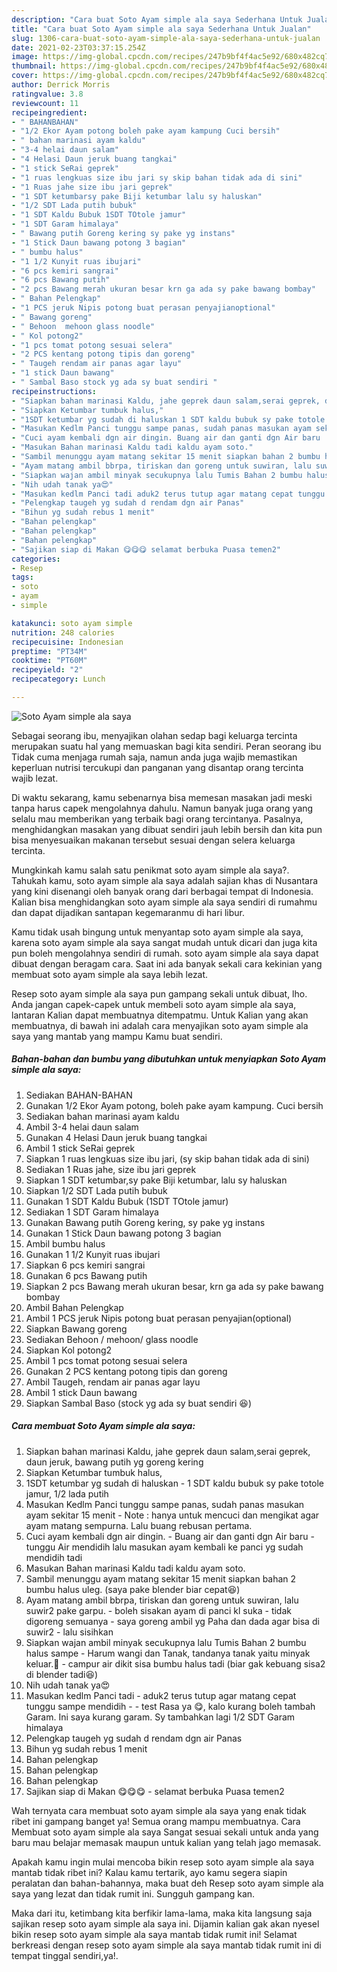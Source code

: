 ```yaml
---
description: "Cara buat Soto Ayam simple ala saya Sederhana Untuk Jualan"
title: "Cara buat Soto Ayam simple ala saya Sederhana Untuk Jualan"
slug: 1306-cara-buat-soto-ayam-simple-ala-saya-sederhana-untuk-jualan
date: 2021-02-23T03:37:15.254Z
image: https://img-global.cpcdn.com/recipes/247b9bf4f4ac5e92/680x482cq70/soto-ayam-simple-ala-saya-foto-resep-utama.jpg
thumbnail: https://img-global.cpcdn.com/recipes/247b9bf4f4ac5e92/680x482cq70/soto-ayam-simple-ala-saya-foto-resep-utama.jpg
cover: https://img-global.cpcdn.com/recipes/247b9bf4f4ac5e92/680x482cq70/soto-ayam-simple-ala-saya-foto-resep-utama.jpg
author: Derrick Morris
ratingvalue: 3.8
reviewcount: 11
recipeingredient:
- " BAHANBAHAN"
- "1/2 Ekor Ayam potong boleh pake ayam kampung Cuci bersih"
- " bahan marinasi ayam kaldu"
- "3-4 helai daun salam"
- "4 Helasi Daun jeruk buang tangkai"
- "1 stick SeRai geprek"
- "1 ruas lengkuas size ibu jari sy skip bahan tidak ada di sini"
- "1 Ruas jahe size ibu jari geprek"
- "1 SDT ketumbarsy pake Biji ketumbar lalu sy haluskan"
- "1/2 SDT Lada putih bubuk"
- "1 SDT Kaldu Bubuk 1SDT TOtole jamur"
- "1 SDT Garam himalaya"
- " Bawang putih Goreng kering sy pake yg instans"
- "1 Stick Daun bawang potong 3 bagian"
- " bumbu halus"
- "1 1/2 Kunyit ruas ibujari"
- "6 pcs kemiri sangrai"
- "6 pcs Bawang putih"
- "2 pcs Bawang merah ukuran besar krn ga ada sy pake bawang bombay"
- " Bahan Pelengkap"
- "1 PCS jeruk Nipis potong buat perasan penyajianoptional"
- " Bawang goreng"
- " Behoon  mehoon glass noodle"
- " Kol potong2"
- "1 pcs tomat potong sesuai selera"
- "2 PCS kentang potong tipis dan goreng"
- " Taugeh rendam air panas agar layu"
- "1 stick Daun bawang"
- " Sambal Baso stock yg ada sy buat sendiri "
recipeinstructions:
- "Siapkan bahan marinasi Kaldu, jahe geprek daun salam,serai geprek, daun jeruk, bawang putih yg goreng kering"
- "Siapkan Ketumbar tumbuk halus,"
- "1SDT ketumbar yg sudah di haluskan 1 SDT kaldu bubuk sy pake totole jamur, 1/2 lada putih"
- "Masukan Kedlm Panci tunggu sampe panas, sudah panas masukan ayam sekitar 15 menit  Note : hanya untuk mencuci dan mengikat agar ayam matang sempurna. Lalu buang rebusan pertama."
- "Cuci ayam kembali dgn air dingin. Buang air dan ganti dgn Air baru  tunggu Air mendidih lalu masukan ayam kembali ke panci yg sudah mendidih tadi"
- "Masukan Bahan marinasi Kaldu tadi kaldu ayam soto."
- "Sambil menunggu ayam matang sekitar 15 menit siapkan bahan 2 bumbu halus uleg. (saya pake blender biar cepat😆)"
- "Ayam matang ambil bbrpa, tiriskan dan goreng untuk suwiran, lalu suwir2 pake garpu. boleh sisakan ayam di panci kl suka  tidak digoreng semuanya  saya goreng ambil yg Paha dan dada agar bisa di suwir2  lalu sisihkan"
- "Siapkan wajan ambil minyak secukupnya lalu Tumis Bahan 2 bumbu halus sampe Harum wangi dan Tanak, tandanya tanak yaitu minyak keluar.🥰 campur air dikit sisa bumbu halus tadi (biar gak kebuang sisa2 di blender tadi😆)"
- "Nih udah tanak ya😍"
- "Masukan kedlm Panci tadi aduk2 terus tutup agar matang cepat tunggu sampe mendidih  test Rasa ya 😋, kalo kurang boleh tambah Garam. Ini saya kurang garam. Sy tambahkan lagi 1/2 SDT Garam himalaya"
- "Pelengkap taugeh yg sudah d rendam dgn air Panas"
- "Bihun yg sudah rebus 1 menit"
- "Bahan pelengkap"
- "Bahan pelengkap"
- "Bahan pelengkap"
- "Sajikan siap di Makan 😋😋😋 selamat berbuka Puasa temen2"
categories:
- Resep
tags:
- soto
- ayam
- simple

katakunci: soto ayam simple 
nutrition: 248 calories
recipecuisine: Indonesian
preptime: "PT34M"
cooktime: "PT60M"
recipeyield: "2"
recipecategory: Lunch

---
```



![Soto Ayam simple ala saya](https://img-global.cpcdn.com/recipes/247b9bf4f4ac5e92/680x482cq70/soto-ayam-simple-ala-saya-foto-resep-utama.jpg)

Sebagai seorang ibu, menyajikan olahan sedap bagi keluarga tercinta merupakan suatu hal yang memuaskan bagi kita sendiri. Peran seorang ibu Tidak cuma menjaga rumah saja, namun anda juga wajib memastikan keperluan nutrisi tercukupi dan panganan yang disantap orang tercinta wajib lezat.

Di waktu  sekarang, kamu sebenarnya bisa memesan masakan jadi meski tanpa harus capek mengolahnya dahulu. Namun banyak juga orang yang selalu mau memberikan yang terbaik bagi orang tercintanya. Pasalnya, menghidangkan masakan yang dibuat sendiri jauh lebih bersih dan kita pun bisa menyesuaikan makanan tersebut sesuai dengan selera keluarga tercinta. 



Mungkinkah kamu salah satu penikmat soto ayam simple ala saya?. Tahukah kamu, soto ayam simple ala saya adalah sajian khas di Nusantara yang kini disenangi oleh banyak orang dari berbagai tempat di Indonesia. Kalian bisa menghidangkan soto ayam simple ala saya sendiri di rumahmu dan dapat dijadikan santapan kegemaranmu di hari libur.

Kamu tidak usah bingung untuk menyantap soto ayam simple ala saya, karena soto ayam simple ala saya sangat mudah untuk dicari dan juga kita pun boleh mengolahnya sendiri di rumah. soto ayam simple ala saya dapat dibuat dengan beragam cara. Saat ini ada banyak sekali cara kekinian yang membuat soto ayam simple ala saya lebih lezat.

Resep soto ayam simple ala saya pun gampang sekali untuk dibuat, lho. Anda jangan capek-capek untuk membeli soto ayam simple ala saya, lantaran Kalian dapat membuatnya ditempatmu. Untuk Kalian yang akan membuatnya, di bawah ini adalah cara menyajikan soto ayam simple ala saya yang mantab yang mampu Kamu buat sendiri.

<!--inarticleads1-->

##### Bahan-bahan dan bumbu yang dibutuhkan untuk menyiapkan Soto Ayam simple ala saya:

1. Sediakan  BAHAN-BAHAN
1. Gunakan 1/2 Ekor Ayam potong, boleh pake ayam kampung. Cuci bersih
1. Sediakan  bahan marinasi ayam kaldu
1. Ambil 3-4 helai daun salam
1. Gunakan 4 Helasi Daun jeruk buang tangkai
1. Ambil 1 stick SeRai geprek
1. Siapkan 1 ruas lengkuas size ibu jari, (sy skip bahan tidak ada di sini)
1. Sediakan 1 Ruas jahe, size ibu jari geprek
1. Siapkan 1 SDT ketumbar,sy pake Biji ketumbar, lalu sy haluskan
1. Siapkan 1/2 SDT Lada putih bubuk
1. Gunakan 1 SDT Kaldu Bubuk (1SDT TOtole jamur)
1. Sediakan 1 SDT Garam himalaya
1. Gunakan  Bawang putih Goreng kering, sy pake yg instans
1. Gunakan 1 Stick Daun bawang potong 3 bagian
1. Ambil  bumbu halus
1. Gunakan 1 1/2 Kunyit ruas ibujari
1. Siapkan 6 pcs kemiri sangrai
1. Gunakan 6 pcs Bawang putih
1. Siapkan 2 pcs Bawang merah ukuran besar, krn ga ada sy pake bawang bombay
1. Ambil  Bahan Pelengkap
1. Ambil 1 PCS jeruk Nipis potong buat perasan penyajian(optional)
1. Siapkan  Bawang goreng
1. Sediakan  Behoon / mehoon/ glass noodle
1. Siapkan  Kol potong2
1. Ambil 1 pcs tomat potong sesuai selera
1. Gunakan 2 PCS kentang potong tipis dan goreng
1. Ambil  Taugeh, rendam air panas agar layu
1. Ambil 1 stick Daun bawang
1. Siapkan  Sambal Baso (stock yg ada sy buat sendiri 😆)




<!--inarticleads2-->

##### Cara membuat Soto Ayam simple ala saya:

1. Siapkan bahan marinasi Kaldu, jahe geprek daun salam,serai geprek, daun jeruk, bawang putih yg goreng kering
1. Siapkan Ketumbar tumbuk halus,
1. 1SDT ketumbar yg sudah di haluskan - 1 SDT kaldu bubuk sy pake totole jamur, 1/2 lada putih
1. Masukan Kedlm Panci tunggu sampe panas, sudah panas masukan ayam sekitar 15 menit  - Note : hanya untuk mencuci dan mengikat agar ayam matang sempurna. Lalu buang rebusan pertama.
1. Cuci ayam kembali dgn air dingin. - Buang air dan ganti dgn Air baru  - tunggu Air mendidih lalu masukan ayam kembali ke panci yg sudah mendidih tadi
1. Masukan Bahan marinasi Kaldu tadi kaldu ayam soto.
1. Sambil menunggu ayam matang sekitar 15 menit siapkan bahan 2 bumbu halus uleg. (saya pake blender biar cepat😆)
1. Ayam matang ambil bbrpa, tiriskan dan goreng untuk suwiran, lalu suwir2 pake garpu. - boleh sisakan ayam di panci kl suka  - tidak digoreng semuanya  - saya goreng ambil yg Paha dan dada agar bisa di suwir2  - lalu sisihkan
1. Siapkan wajan ambil minyak secukupnya lalu Tumis Bahan 2 bumbu halus sampe - Harum wangi dan Tanak, tandanya tanak yaitu minyak keluar.🥰 - campur air dikit sisa bumbu halus tadi (biar gak kebuang sisa2 di blender tadi😆)
1. Nih udah tanak ya😍
1. Masukan kedlm Panci tadi - aduk2 terus tutup agar matang cepat tunggu sampe mendidih -  - test Rasa ya 😋, kalo kurang boleh tambah Garam. Ini saya kurang garam. Sy tambahkan lagi 1/2 SDT Garam himalaya
1. Pelengkap taugeh yg sudah d rendam dgn air Panas
1. Bihun yg sudah rebus 1 menit
1. Bahan pelengkap
1. Bahan pelengkap
1. Bahan pelengkap
1. Sajikan siap di Makan 😋😋😋 - selamat berbuka Puasa temen2




Wah ternyata cara membuat soto ayam simple ala saya yang enak tidak ribet ini gampang banget ya! Semua orang mampu membuatnya. Cara Membuat soto ayam simple ala saya Sangat sesuai sekali untuk anda yang baru mau belajar memasak maupun untuk kalian yang telah jago memasak.

Apakah kamu ingin mulai mencoba bikin resep soto ayam simple ala saya mantab tidak ribet ini? Kalau kamu tertarik, ayo kamu segera siapin peralatan dan bahan-bahannya, maka buat deh Resep soto ayam simple ala saya yang lezat dan tidak rumit ini. Sungguh gampang kan. 

Maka dari itu, ketimbang kita berfikir lama-lama, maka kita langsung saja sajikan resep soto ayam simple ala saya ini. Dijamin kalian gak akan nyesel bikin resep soto ayam simple ala saya mantab tidak rumit ini! Selamat berkreasi dengan resep soto ayam simple ala saya mantab tidak rumit ini di tempat tinggal sendiri,ya!.

